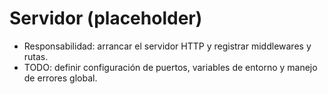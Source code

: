 # Servidor (placeholder)

- Responsabilidad: arrancar el servidor HTTP y registrar middlewares y rutas.
- TODO: definir configuración de puertos, variables de entorno y manejo de errores global.
